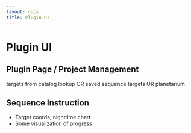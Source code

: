 ```yaml
---
layout: docs
title: Plugin UI
---
```


# Plugin UI

## Plugin Page / Project Management

targets from catalog lookup OR saved sequence targets OR planetarium

## Sequence Instruction

- Target coords, nighttime chart
- Some visualization of progress
